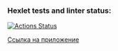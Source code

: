 ### Hexlet tests and linter status:
[![Actions Status](https://github.com/xomnrt/frontend-project-12/actions/workflows/hexlet-check.yml/badge.svg)](https://github.com/xomnrt/frontend-project-12/actions)

[Ссылка на приложение](https://frontend-project-12-chat-los3.onrender.com/)
